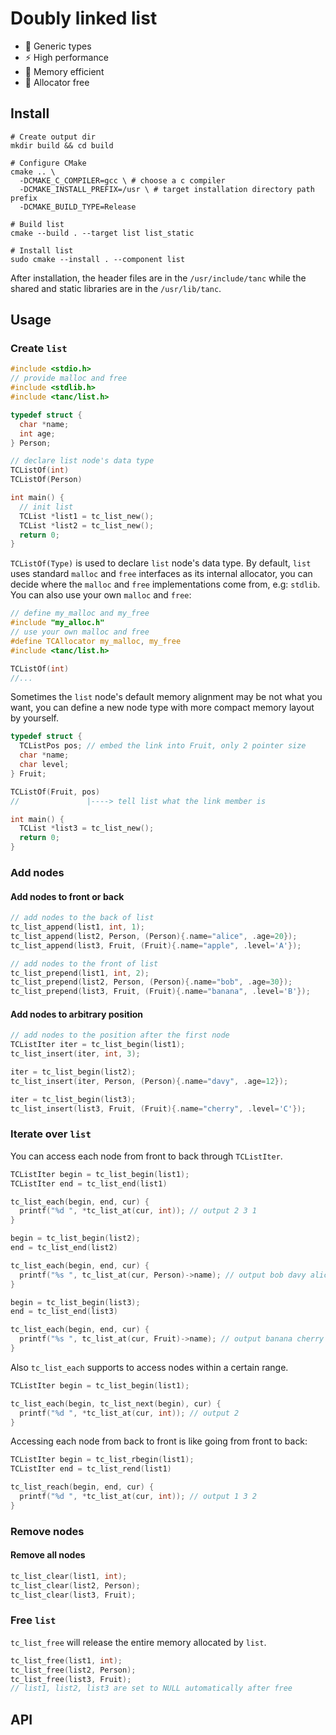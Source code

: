 # Doubly linked list

- :apple: Generic types
- :zap: High performance
- :christmas_tree: Memory efficient
- :rainbow: Allocator free

## Install

```shell
# Create output dir
mkdir build && cd build

# Configure CMake
cmake .. \
  -DCMAKE_C_COMPILER=gcc \ # choose a c compiler
  -DCMAKE_INSTALL_PREFIX=/usr \ # target installation directory path prefix
  -DCMAKE_BUILD_TYPE=Release 
  
# Build list
cmake --build . --target list list_static 

# Install list
sudo cmake --install . --component list
```

After installation, the header files are in the `/usr/include/tanc` while the shared and static libraries are in the `/usr/lib/tanc`.

## Usage

### Create `list`

```c
#include <stdio.h>
// provide malloc and free
#include <stdlib.h>
#include <tanc/list.h>

typedef struct {
  char *name;
  int age;
} Person;

// declare list node's data type
TCListOf(int)
TCListOf(Person)

int main() {
  // init list
  TCList *list1 = tc_list_new();
  TCList *list2 = tc_list_new();
  return 0;
}
```

`TCListOf(Type)` is used to declare  `list` node's data type. By default, `list` uses standard `malloc` and `free` interfaces as its internal allocator, you can decide where the `malloc` and `free` implementations come from, e.g: `stdlib`. You can also use your own `malloc` and `free`:

```c
// define my_malloc and my_free
#include "my_alloc.h" 
// use your own malloc and free
#define TCAllocator my_malloc, my_free 
#include <tanc/list.h>

TCListOf(int)
//...
```

Sometimes the `list` node's default memory alignment may be not what you want, you can define a new node type with more compact memory layout by yourself.

```c
typedef struct {
  TCListPos pos; // embed the link into Fruit, only 2 pointer size
  char *name;
  char level;
} Fruit;

TCListOf(Fruit, pos)  
//               |----> tell list what the link member is 

int main() {
  TCList *list3 = tc_list_new();
  return 0;
}
```

### Add nodes 

#### Add nodes to front or back

```c
// add nodes to the back of list
tc_list_append(list1, int, 1);
tc_list_append(list2, Person, (Person){.name="alice", .age=20});
tc_list_append(list3, Fruit, (Fruit){.name="apple", .level='A'});

// add nodes to the front of list
tc_list_prepend(list1, int, 2);
tc_list_prepend(list2, Person, (Person){.name="bob", .age=30});
tc_list_prepend(list3, Fruit, (Fruit){.name="banana", .level='B'});
```

#### Add nodes to arbitrary position

```c
// add nodes to the position after the first node
TCListIter iter = tc_list_begin(list1);
tc_list_insert(iter, int, 3);

iter = tc_list_begin(list2);
tc_list_insert(iter, Person, (Person){.name="davy", .age=12});

iter = tc_list_begin(list3);
tc_list_insert(list3, Fruit, (Fruit){.name="cherry", .level='C'});
```

### Iterate over `list`

You can access each node from front to back through `TCListIter`.

```c
TCListIter begin = tc_list_begin(list1);
TCListIter end = tc_list_end(list1)

tc_list_each(begin, end, cur) {
  printf("%d ", *tc_list_at(cur, int)); // output 2 3 1
}

begin = tc_list_begin(list2);
end = tc_list_end(list2)

tc_list_each(begin, end, cur) {
  printf("%s ", tc_list_at(cur, Person)->name); // output bob davy alice
}

begin = tc_list_begin(list3);
end = tc_list_end(list3)

tc_list_each(begin, end, cur) {
  printf("%s ", tc_list_at(cur, Fruit)->name); // output banana cherry apple  
}
```

Also `tc_list_each` supports to access nodes within a certain range.

```c
TCListIter begin = tc_list_begin(list1); 

tc_list_each(begin, tc_list_next(begin), cur) {
  printf("%d ", *tc_list_at(cur, int)); // output 2
}
```

Accessing each node from back to front is like going from front to back:

```c
TCListIter begin = tc_list_rbegin(list1);
TCListIter end = tc_list_rend(list1)

tc_list_reach(begin, end, cur) {
  printf("%d ", *tc_list_at(cur, int)); // output 1 3 2
}
```

### Remove nodes

#### Remove all nodes

```c
tc_list_clear(list1, int);
tc_list_clear(list2, Person);
tc_list_clear(list3, Fruit);
```

### Free `list`

`tc_list_free` will release the entire memory allocated by `list`.

```c
tc_list_free(list1, int);
tc_list_free(list2, Person);
tc_list_free(list3, Fruit);
// list1, list2, list3 are set to NULL automatically after free
```

## API

